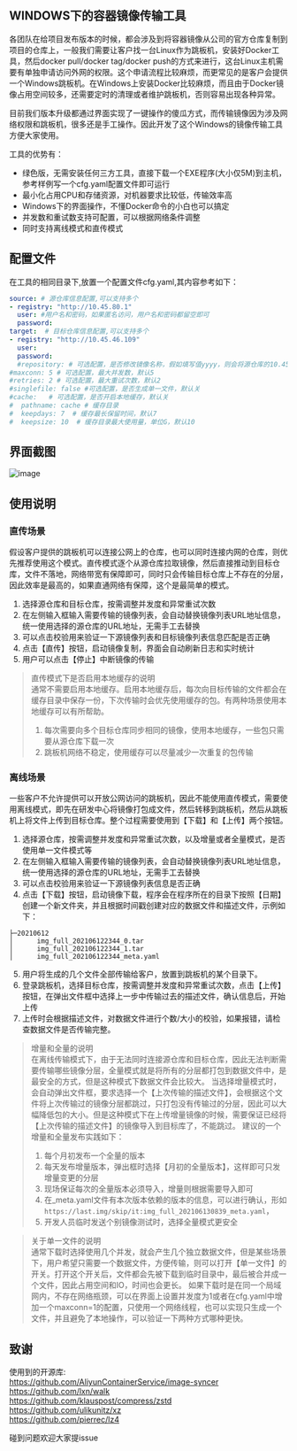 ## WINDOWS下的容器镜像传输工具

各团队在给项目发布版本的时候，都会涉及到将容器镜像从公司的官方仓库复制到项目的仓库上，一般我们需要让客户找一台Linux作为跳板机，安装好Docker工具，然后docker pull/docker tag/docker push的方式来进行，这台Linux主机需要有单独申请访问外网的权限。这个申请流程比较麻烦，而更常见的是客户会提供一个Windows跳板机。在Windows上安装Docker比较麻烦，而且由于Docker镜像占用空间较多，还需要定时的清理或者维护跳板机，否则容易出现各种异常。

目前我们版本升级都通过界面实现了一键操作的傻瓜方式，而传输镜像因为涉及网络权限和跳板机，很多还是手工操作。因此开发了这个Windows的镜像传输工具方便大家使用。

工具的优势有：
- 绿色版，无需安装任何三方工具，直接下载一个EXE程序(大小仅5M)到主机，参考样例写一个cfg.yaml配置文件即可运行
- 最小化占用CPU和存储资源，对机器要求比较低，传输效率高
- Windows下的界面操作，不懂Docker命令的小白也可以搞定
- 并发数和重试数支持可配置，可以根据网络条件调整
- 同时支持离线模式和直传模式

## 配置文件
在工具的相同目录下,放置一个配置文件cfg.yaml,其内容参考如下：
```yaml
source: # 源仓库信息配置,可以支持多个
- registry: "http://10.45.80.1"
  user: #用户名和密码，如果匿名访问，用户名和密码都留空即可
  password:
target:  # 目标仓库信息配置,可以支持多个
- registry: "http://10.45.46.109"
  user: 
  password: 
  #repository: # 可选配置，是否修改镜像名称，假如填写值yyyy，则会将源仓库的10.45.80.1/xxxx/image:tag统一改成10.45.46.109/yyyy/image:tag
#maxconn: 5 # 可选配置，最大并发数，默认5
#retries: 2 # 可选配置，最大重试次数，默认2
#singlefile: false #可选配置，是否生成单一文件，默认关
#cache:   # 可选配置，是否开启本地缓存，默认关
#  pathname: cache # 缓存目录
#  keepdays: 7  # 缓存最长保留时间，默认7
#  keepsize: 10  # 缓存目录最大使用量，单位G，默认10
```

## 界面截图
![image](https://user-images.githubusercontent.com/11539396/121794392-4bfd6800-cc3a-11eb-8f5f-b3f87eb49f57.png)

## 使用说明
### 直传场景
假设客户提供的跳板机可以连接公网上的仓库，也可以同时连接内网的仓库，则优先推荐使用这个模式。直传模式逐个从源仓库拉取镜像，然后直接推动到目标仓库，文件不落地，网络带宽有保障即可，同时只会传输目标仓库上不存在的分层，因此效率是最高的，如果直通网络有保障，这个是最简单的模式。
1. 选择源仓库和目标仓库，按需调整并发度和异常重试次数
2. 在左侧输入框输入需要传输的镜像列表，会自动替换镜像列表URL地址信息，统一使用选择的源仓库的URL地址，无需手工去替换
3. 可以点击校验用来验证一下源镜像列表和目标镜像列表信息匹配是否正确
4. 点击【直传】按钮，启动镜像复制，界面会自动刷新日志和实时统计
5. 用户可以点击【停止】中断镜像的传输

> 直传模式下是否启用本地缓存的说明  
> 通常不需要启用本地缓存。启用本地缓存后，每次向目标传输的文件都会在缓存目录中保存一份，下次传输时会优先使用缓存的包。有两种场景使用本地缓存可以有所帮助。
> 1. 每次需要向多个目标仓库同步相同的镜像，使用本地缓存，一些包只需要从源仓库下载一次
> 2. 跳板机网络不稳定，使用缓存可以尽量减少一次重复的包传输

### 离线场景
一些客户不允许提供可以开放公网访问的跳板机，因此不能使用直传模式，需要使用离线模式，即先在研发中心将镜像打包成文件，然后转移到跳板机，然后从跳板机上将文件上传到目标仓库。整个过程需要使用到【下载】和【上传】两个按钮。
1. 选择源仓库，按需调整并发度和异常重试次数，以及增量或者全量模式，是否使用单一文件模式等
2. 在左侧输入框输入需要传输的镜像列表，会自动替换镜像列表URL地址信息，统一使用选择的源仓库的URL地址，无需手工去替换
3. 可以点击校验用来验证一下源镜像列表信息是否正确
4. 点击【下载】按钮，启动镜像下载，程序会在程序所在的目录下按照【日期】创建一个新文件夹，并且根据时间戳创建对应的数据文件和描述文件，示例如下：
```
├─20210612
│      img_full_202106122344_0.tar
│      img_full_202106122344_1.tar
│      img_full_202106122344_meta.yaml
```
5. 用户将生成的几个文件全部传输给客户，放置到跳板机的某个目录下。
6. 登录跳板机，选择目标仓库，按需调整并发度和异常重试次数，点击【上传】按钮，在弹出文件框中选择上一步中传输过去的描述文件，确认信息后，开始上传
7. 上传时会根据描述文件，对数据文件进行个数/大小的校验，如果报错，请检查数据文件是否传输完整。

> 增量和全量的说明  
> 在离线传输模式下，由于无法同时连接源仓库和目标仓库，因此无法判断需要传输哪些镜像分层，全量模式就是将所有的分层都打包到数据文件中，是最安全的方式，但是这种模式下数据文件会比较大。
> 当选择增量模式时，会自动弹出文件框，要求选择一个【上次传输的描述文件】，会根据这个文件将上次传输过的镜像分层都跳过，只打包没有传输过的分层，因此可以大幅降低包的大小。但是这种模式下在上传增量镜像的时候，需要保证已经将【上次传输的描述文件】的镜像导入到目标库了，不能跳过。
> 建议的一个增量和全量发布实践如下：
> 1. 每个月初发布一个全量的版本
> 2. 每天发布增量版本，弹出框时选择【月初的全量版本】，这样即可只发增量变更的分层
> 3. 现场保证每次的全量版本必须导入，增量则根据需要导入即可
> 4. 在_meta.yaml文件有本次版本依赖的版本的信息，可以进行确认，形如`https://last.img/skip/it:img_full_202106130839_meta.yaml`，
> 4. 开发人员临时发送个别镜像测试时，选择全量模式更安全

> 关于单一文件的说明  
> 通常下载时选择使用几个并发，就会产生几个独立数据文件，但是某些场景下，用户希望只需要一个数据文件，方便传输，则可以打开【单一文件】的开关。打开这个开关后，文件都会先被下载到临时目录中，最后被合并成一个文件，因此占用空间和IO，时间也会更长。
> 如果下载时是在同一个局域网内，不存在网络瓶颈，可以在界面上设置并发度为1或者在cfg.yaml中增加一个maxconn=1的配置，只使用一个网络线程，也可以实现只生成一个文件，并且避免了本地操作，可以验证一下两种方式哪种更快。


## 致谢
使用到的开源库:  
https://github.com/AliyunContainerService/image-syncer  
https://github.com/lxn/walk  
https://github.com/klauspost/compress/zstd  
https://github.com/ulikunitz/xz  
https://github.com/pierrec/lz4  
  
碰到问题欢迎大家提issue

